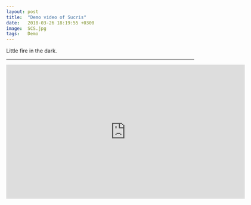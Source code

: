 ```yaml
---
layout: post
title:  "Demo video of Sucris"
date:   2018-03-26 18:19:55 +0300
image:  SCS.jpg
tags:   Demo
---
```


Little fire in the dark.

***

<iframe src="https://player.vimeo.com/video/501078672" width="640" height="360" frameborder="0" allow="autoplay; fullscreen; picture-in-picture" allowfullscreen></iframe>

